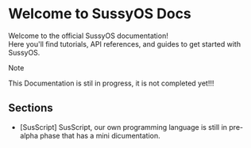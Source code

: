 # Welcome to SussyOS Docs

Welcome to the official SussyOS documentation!  
Here you'll find tutorials, API references, and guides to get started with SussyOS.

> [!NOTE]  
> This Documentation is stil in progress, it is not completed yet!!!

## Sections

- [SusScript] SusScript, our own programming language is still in pre-alpha phase that has a mini dicumentation.
